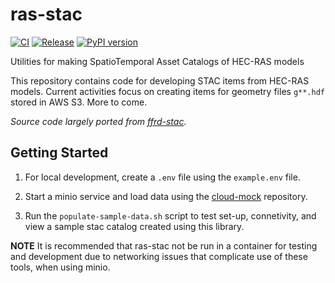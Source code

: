 # ras-stac
[![CI](https://github.com/fema-ffrd/rashdf/actions/workflows/continuous-integration.yml/badge.svg?branch=main)](https://github.com/fema-ffrd/ras-stac/actions/workflows/continuous-integration.yml)
[![Release](https://github.com/fema-ffrd/ras-stac/actions/workflows/release.yml/badge.svg)](https://github.com/fema-ffrd/ras-stac/actions/workflows/release.yml)
[![PyPI version](https://badge.fury.io/py/ras-stac.svg)](https://badge.fury.io/py/ras-stac)

Utilities for making SpatioTemporal Asset Catalogs of HEC-RAS models

This repository contains code for developing STAC items from HEC-RAS models. Current activities focus on creating items for geometry files `g**.hdf` stored in AWS S3. More to come. 

*Source code largely ported from [ffrd-stac](https://github.com/arc-pts/ffrd-stac/blob/204e1ec85068936856b317fa9446da3c4da5d8d4/ffrd_stac/rasmeta.py).*


## Getting Started

1. For local development, create a `.env` file using the `example.env` file.

2. Start a minio service and load data using the [cloud-mock](https://github.com/fema-ffrd/cloud-mock) repository.

3. Run the `populate-sample-data.sh` script to test set-up, connetivity, and view a sample stac catalog created using this library.


**NOTE** It is recommended that ras-stac not be run in a container for testing and development due to networking issues that complicate use of these tools, when using minio. 

